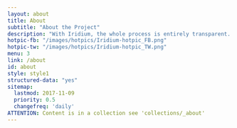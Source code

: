 ```yaml
---
layout: about
title: About
subtitle: "About the Project"
description: "With Iridium, the whole process is entirely transparent. The public Git repository allows a direct view on all changes made. The complete source code is therefore available."
hotpic-fb: "/images/hotpics/Iridium-hotpic_FB.png"
hotpic-tw: "/images/hotpics/Iridium-hotpic_TW.png"
menu: 3
link: /about
id: about
style: style1
structured-data: "yes"
sitemap:
  lastmod: 2017-11-09
  priority: 0.5
  changefreq: 'daily'
ATTENTION: Content is in a collection see 'collections/_about'
---
```


